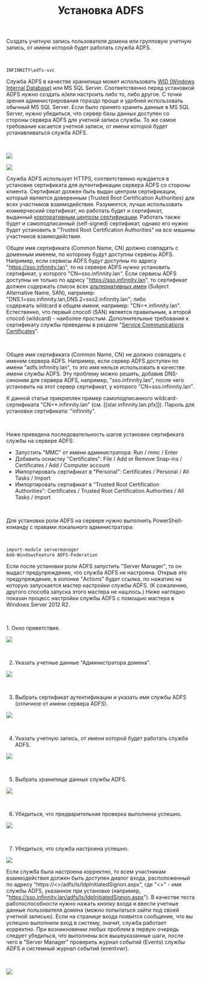 ﻿---
layout: default
title: Установка ADFS
position: 0
categories: 
tags: 
---

Создать учетную запись пользователя домена или групповую учетную запись, от имени которой будет работать служба ADFS.

 

```
INFINNITY\adfs-svc
```

Служба ADFS в качестве хранилища может использовать [WID (Windows Internal Database)](http://technet.microsoft.com/en-us/library/cc754405.aspx) или MS SQL Server. Соответственно перед установкой ADFS нужно создать и/или настроить либо то, либо другое. С точки зрения администрирования гораздо проще и удобней использовать обычный MS SQL Server. Если было принято хранить данные в MS SQL Server, нужно убедиться, что сервер базы данных доступен со стороны сервера ADFS для учетной записи службы. То же самое требование касается учетной записи, от имени которой будет устанавливаться служба ADFS.

 

![](AdfsUser_01.png)

![](AdfsUser_02.png)

Служба ADFS использует HTTPS, соответственно нуждается в установке сертификата для аутентификации сервера ADFS со стороны клиента. Сертификат должен быть выдан центром сертификации, который является доверенным (Trusted Root Certification Authorities) для всех участников взаимодействия. Разумеется, лучше использовать коммерческий сертификат, но работать будет и сертификат, выданный [корпоративным центром сертификации](http://technet.microsoft.com/en-us/library/cc770357(v=ws.10).aspx). Работать также будет и самоподписанный (self-signed) сертификат, однако его нужно будет установить в "Trusted Root Certification Authorities" на все машины участников взаимодействия.

Общее имя сертификата (Common Name, CN) должно совпадать с доменным именем, по которому будут доступны сервисы ADFS. Например, если сервисы ADFS будут доступны по адресу "https://sso.infinnity.lan", то на сервере ADFS нужно установить сертификат, у которого "CN=sso.infinnity.lan". Если сервисы ADFS доступны не только по адресу "https://sso.infinnity.lan", то сертификат должен содержать список всех [альтернативных имен](http://en.wikipedia.org/wiki/SubjectAltName) (Subject Alternative Name, SAN), например: "DNS.1=sso.infinnity.lan,DNS.2=sso2.infinnity.lan"; либо содержать wildcard в общем имени, например: "CN=*.infinnity.lan". Естественно, что первый способ (SAN) является правильным, а второй способ (wildcard) - наиболее простым. Дополнительные требования к сертификату службы приведены в разделе "[Service Communications Certificates](http://technet.microsoft.com/en-us/library/hh341473.aspx)".

   

Общее имя сертификата (Common Name, CN) не должно совпадать с именем сервера ADFS. Например, если сервер ADFS доступен по имени "adfs.infinnity.lan", то это имя нельзя использовать в качестве имени службы ADFS. Эту проблему можно решить, добавив DNS-синоним для сервера ADFS, например, "sso.infinnity.lan", после чего установить на этот сервер сертификат, у которого "CN=sso.infinnity.lan".

К данной статье прикреплен пример самоподписанного wildcard-сертификата "CN=*.infinnity.lan" (см. [[star.infinnity.lan.pfx]]). Пароль для установки сертификата: "infinnity".

   

Ниже приведена последовательность шагов установки сертификата службы на сервере ADFS:

* Запустить "MMC" от имени администратора: Run / mmc / Enter
* Добавить оснастку "Certificates": File / Add or Remove Snap-ins / Certificates / Add / Computer account
* Импортировать сертификат в "Personal": Certificates / Personal / All Tasks / Import
* Импортировать сертификат в "Trusted Root Certification Authorities": Certificates / Trusted Root Certification Authorities / All Tasks / Import

 

Для установки роли ADFS на сервере нужно выполнить PowerShell-команду с правами локального администратора:

 

```
import-module servermanager
Add-WindowsFeature ADFS-Federation
```

Если после установки роли ADFS запустить "Server Manager", то он выдаст предупреждение, что служба ADFS не настроена. Открыв это предупреждение, в колонке "Actions" будет ссылка, по нажатию на которую запускается мастер настройки службы ADFS. (К сожалению, другого способа запуска этого мастера не нашлось.) Ниже наглядно показан процесс настройки службы ADFS с помощью мастера в Windows Server 2012 R2.

 

1. Окно приветствия.

![](InstallAdfs_01.png)

 

2. Указать учетные данные "Администратора домена".

![](InstallAdfs_02.png)

 

3. Выбрать сертификат аутентификации и указать имя службы ADFS (отличное от имени сервера ADFS).

![](InstallAdfs_03.png)

 

4. Указать учетную запись, от имени которой будет работать служба ADFS.

![](InstallAdfs_04.png)

 

5. Выбрать хранилище данных службы ADFS.

![](InstallAdfs_05.png)

 

6. Убедиться, что предварительная проверка выполнена успешно.

![](InstallAdfs_06.png)

 

7. Убедиться, что служба настроена успешно.

![](InstallAdfs_07.png)

Если служба была настроена корректно, то всем участникам взаимодействия должен быть доступен диалог входа, расположенный по адресу "https://<<ADFS>>/adfs/ls/IdpInitiatedSignon.aspx", где "<<ADFS>>" - имя службы ADFS, указанное при установке (например, "https://sso.infinnity.lan/adfs/ls/IdpInitiatedSignon.aspx"). В качестве теста работоспособности нужно нажать кнопку входа и ввести учетные данные пользователя домена (можно попытаться зайти под своей учетной записью). Если на странице входа появится сообщение, что вы успешно выполнили вход в систему, значит, служба работает корректно. При возникновении любых проблем в первую очередь следует убедиться, что выполнены все вышеуказанные шаги, после чего в "Server Manager" проверить журнал событий (Events) службы ADFS и системный журнал событий (eventvwr).

 

![](AdfsSignOnPage.png)

 

 

